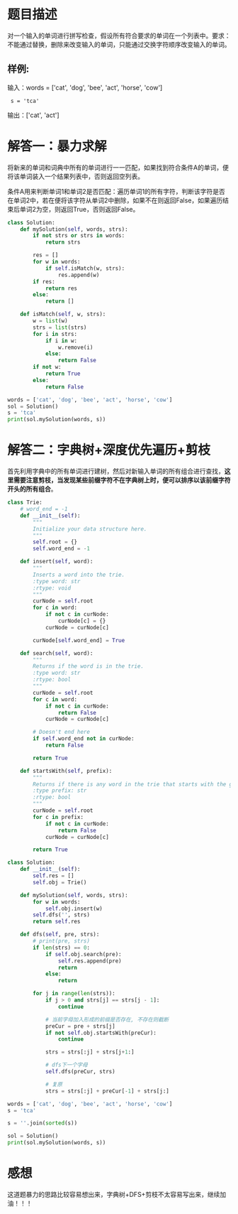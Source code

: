 # 题目描述

对一个输入的单词进行拼写检查，假设所有符合要求的单词在一个列表中。要求：不能通过替换，删除来改变输入的单词，只能通过交换字符顺序改变输入的单词。

## 样例:

输入：words = ['cat', 'dog', 'bee', 'act', 'horse', 'cow']

     s = 'tca'

输出：['cat', 'act']

# 解答一：暴力求解

将新来的单词和词典中所有的单词进行一一匹配，如果找到符合条件A的单词，便将该单词装入一个结果列表中，否则返回空列表。

条件A用来判断单词1和单词2是否匹配：遍历单词1的所有字符，判断该字符是否在单词2中，若在便将该字符从单词2中删除，如果不在则返回False，如果遍历结束后单词2为空，则返回True，否则返回False。

```python
class Solution:
    def mySolution(self, words, strs):
        if not strs or strs in words:
            return strs

        res = []
        for w in words:
            if self.isMatch(w, strs):
                res.append(w)
        if res:
            return res
        else:
            return []

    def isMatch(self, w, strs):
        w = list(w)
        strs = list(strs)
        for i in strs:
            if i in w:
                w.remove(i)
            else:
                return False
        if not w:
            return True
        else:
            return False

words = ['cat', 'dog', 'bee', 'act', 'horse', 'cow']
sol = Solution()
s = 'tca'
print(sol.mySolution(words, s))
```

# 解答二：字典树+深度优先遍历+剪枝

首先利用字典中的所有单词进行建树，然后对新输入单词的所有组合进行查找，**这里需要注意剪枝，当发现某些前缀字符不在字典树上时，便可以排序以该前缀字符开头的所有组合**。

```python
class Trie:
    # word_end = -1
    def __init__(self):
        """
        Initialize your data structure here.
        """
        self.root = {}
        self.word_end = -1

    def insert(self, word):
        """
        Inserts a word into the trie.
        :type word: str
        :rtype: void
        """
        curNode = self.root
        for c in word:
            if not c in curNode:
                curNode[c] = {}
            curNode = curNode[c]

        curNode[self.word_end] = True

    def search(self, word):
        """
        Returns if the word is in the trie.
        :type word: str
        :rtype: bool
        """
        curNode = self.root
        for c in word:
            if not c in curNode:
                return False
            curNode = curNode[c]

        # Doesn't end here
        if self.word_end not in curNode:
            return False

        return True

    def startsWith(self, prefix):
        """
        Returns if there is any word in the trie that starts with the given prefix.
        :type prefix: str
        :rtype: bool
        """
        curNode = self.root
        for c in prefix:
            if not c in curNode:
                return False
            curNode = curNode[c]

        return True

class Solution:
    def __init__(self):
        self.res = []
        self.obj = Trie()

    def mySolution(self, words, strs):
        for w in words:
            self.obj.insert(w)
        self.dfs('', strs)
        return self.res

    def dfs(self, pre, strs):
        # print(pre, strs)
        if len(strs) == 0:
            if self.obj.search(pre):
                self.res.append(pre)
                return
            else:
                return

        for j in range(len(strs)):
            if j > 0 and strs[j] == strs[j - 1]:
                continue

            # 当前字母加入形成的前缀是否存在, 不存在则截断
            preCur = pre + strs[j]
            if not self.obj.startsWith(preCur):
                continue

            strs = strs[:j] + strs[j+1:]

            # dfs下一个字母
            self.dfs(preCur, strs)

            # 复原
            strs = strs[:j] + preCur[-1] + strs[j:]

words = ['cat', 'dog', 'bee', 'act', 'horse', 'cow']
s = 'tca'

s = ''.join(sorted(s))

sol = Solution()
print(sol.mySolution(words, s))
```

# 感想

这道题暴力的思路比较容易想出来，字典树+DFS+剪枝不太容易写出来，继续加油！！！
